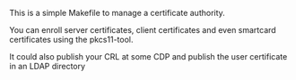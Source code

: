 This is a simple Makefile to manage a certificate authority.

You can enroll server certificates, client certificates and 
even smartcard certificates using the pkcs11-tool.

It could also publish your CRL at some CDP and
publish the user certificate in an LDAP directory

